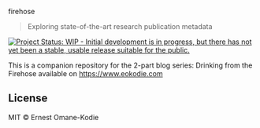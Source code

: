 
<!-- README.md is generated from README.Rmd. Please edit that file -->
firehose

> Exploring state-of-the-art research publication metadata

[![Project Status: WIP - Initial development is in progress, but there has not yet been a stable, usable release suitable for the public.](http://www.repostatus.org/badges/latest/wip.svg)](http://www.repostatus.org/#wip)

This is a companion repository for the 2-part blog series: Drinking from the Firehose available on <https://www.eokodie.com>

License
-------

MIT © Ernest Omane-Kodie
